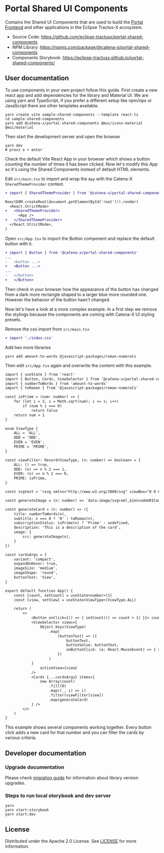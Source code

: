 # Portal Shared UI Components

Contains the Shared UI Components that are used to build the [Portal Frontend](https://github.com/eclipse-tractusx/portal-frontend) and other applications in the Eclipse Tractus-X ecosystem.

- Source Code: https://github.com/eclipse-tractusx/portal-shared-components
- NPM Library: https://npmjs.com/package/@catena-x/portal-shared-components
- Components Storybook: https://eclipse-tractusx.github.io/portal-shared-components/

## User documentation

To use components in your own project follow this guide.
First create a new react app and add dependencies for the library and Material UI.
We are using yarn and TypeScript, if you prefer a different setup like npm/npx or
JavaScript there are other templates available.

    yarn create vite sample-shared-components --template react-ts
    cd sample-shared-components
    yarn add @catena-x/portal-shared-components @mui/icons-material @mui/material

Then start the development server and open the browser

    yarn dev
    # press o + enter

Check the default Vite React App in your browser which shows a button counting the
number of times it has been clicked. Now let's modify this App so it's using the
Shared Components instead of default HTML elements.

Edit `src/main.tsx` to import and wrap the `App` with the Catena-X `SharedThemeProvider` context.

```diff
+ import { SharedThemeProvider } from '@catena-x/portal-shared-components'

ReactDOM.createRoot(document.getElementById('root')!).render(
  <React.StrictMode>
+   <SharedThemeProvider>
      <App />
+   </SharedThemeProvider>
  </React.StrictMode>,
)
```

Open `src/App.tsx` to import the Button component and replace the default button with it.

```diff
+ import { Button } from '@catena-x/portal-shared-components'
...
-   <button ...>
+   <Button ...>
...
-   </button>
+   </Button>
```

Then check in your browser how the appearance of the button has changed from
a dark more rectangle shaped to a larger blue more rounded one. However the
behavior of the button hasn't changed.

Now let's have a look at a more complex example. In a first step we remove the
stylings because the components are coming with Catena-X UI styling presets.

Remove the css import from `src/main.tsx`

```diff
+ import './index.css'
```

Add two more libraries

    yarn add amount-to-words @javascript-packages/roman-numerals

Then edit `src/App.tsx` again and overwrite the content with this example.

```diff
import { useState } from 'react'
import { Button, Cards, ViewSelector } from '@catena-x/portal-shared-components'
import { numberToWords } from 'amount-to-words'
import { toRoman } from '@javascript-packages/roman-numerals'

const isPrime = (num: number) => {
    for (let i = 2, s = Math.sqrt(num); i <= s; i++)
        if (num % i === 0)
            return false
    return num > 1
}

enum ViewType {
    ALL = 'ALL',
    ODD = 'ODD',
    EVEN = 'EVEN',
    PRIME = 'PRIME',
}

const viewFilter: Record<ViewType, (n: number) => boolean> = {
    ALL: () => true,
    ODD: (n) => n % 2 === 1,
    EVEN: (n) => n % 2 === 0,
    PRIME: isPrime,
}

const svgtext = '<svg xmlns="http://www.w3.org/2000/svg" viewBox="0 0 64 64" style="background-color:green"><style>text{font:36px bold;stroke-linejoin:round;stroke:#ffa600;fill:#b3cb2d;text-anchor:middle;dominant-baseline:middle;stroke-width:4px;paint-order:stroke;}</style><text x="32" y="36">N</text></svg>'

const generateImage = (n: number) => `data:image/svg+xml,${encodeURIComponent(svgtext.replace('N', n.toString()))}`

const generateCard = (n: number) => ({
    title: numberToWords(n),
    subtitle: n === 0 ? '0' : toRoman(n),
    subscriptionStatus: isPrime(n) ? 'Prime' : undefined,
    description: 'This is a description of the card',
    image: {
        src: generateImage(n),
    }
})

const cardsArgs = {
    variant: 'compact',
    expandOnHover: true,
    imageSize: 'medium',
    imageShape: 'round',
    buttonText: 'View',
}

export default function App() {
    const [count, setCount] = useState<number>(1)
    const [view, setView] = useState<ViewType>(ViewType.ALL)

    return (
        <>
            <Button onClick={() => { setCount(() => count + 1) }}> count is {count} </Button>
            <ViewSelector views={
                Object.keys(ViewType)
                    .map(
                        (buttonText) => ({
                            buttonText,
                            buttonValue: buttonText,
                            onButtonClick: (e: React.MouseEvent) => { setView(e.target.value as ViewType) },
                        })
                    )
            }
                activeView={view}
            />
            <Cards {...cardsArgs} items={
                new Array(count)
                    .fill(0)
                    .map((_, i) => i)
                    .filter(viewFilter[view])
                    .map(generateCard)
            } />
        </>
    )
}
```

This example shows several components working together. Every button click
adds a new card for that number and you can filter the cards by various criteria.

## Developer documentation

### Upgrade documentation

Please check [migration guide](/docs/admin/migration/migration.md) for information about library version upgrades.

### Steps to run local storybook and dev server

    yarn
    yarn start:storybook
    yarn start:dev

## License

Distributed under the Apache 2.0 License.
See [LICENSE](./LICENSE) for more information.
